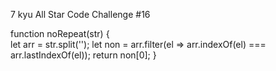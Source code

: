 7 kyu
All Star Code Challenge #16

function noRepeat(str) {  
let arr = str.split('');
let non = arr.filter(el => arr.indexOf(el) === arr.lastIndexOf(el));
  return non[0];
}
